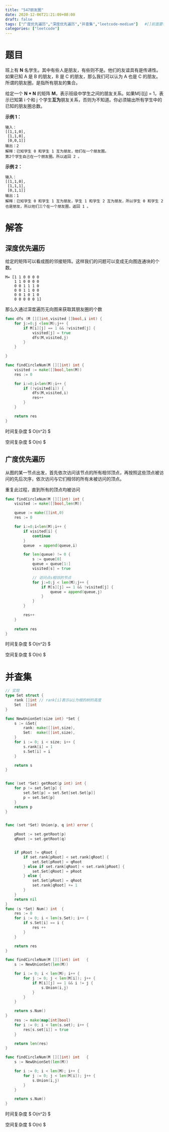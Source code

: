 ```yaml
---
title: "547朋友圈"
date: 2020-12-06T21:21:09+08:00
draft: false
tags: ["广度优先遍历","深度优先遍历","并查集","leetcode-medium"]   #[]前面要有空格
categories: ["leetcode"]
---
```


# 题目

班上有 **N** 名学生。其中有些人是朋友，有些则不是。他们的友谊具有是传递性。如果已知 A 是 B 的朋友，B 是 C 的朋友，那么我们可以认为 A 也是 C 的朋友。所谓的朋友圈，是指所有朋友的集合。

给定一个 **N \* N** 的矩阵 **M**，表示班级中学生之间的朋友关系。如果M[i][j] = 1，表示已知第 i 个和 j 个学生**互为**朋友关系，否则为不知道。你必须输出所有学生中的已知的朋友圈总数。

 

**示例 1：**

```
输入：
[[1,1,0],
 [1,1,0],
 [0,0,1]]
输出：2 
解释：已知学生 0 和学生 1 互为朋友，他们在一个朋友圈。
第2个学生自己在一个朋友圈。所以返回 2 。
```

**示例 2：**

```
输入：
[[1,1,0],
 [1,1,1],
 [0,1,1]]
输出：1
解释：已知学生 0 和学生 1 互为朋友，学生 1 和学生 2 互为朋友，所以学生 0 和学生 2 也是朋友，所以他们三个在一个朋友圈，返回 1 。
```

# 解答

## 深度优先遍历



给定的矩阵可以看成图的邻接矩阵。这样我们的问题可以变成无向图连通块的个数。

```
M= [1 1 0 0 0 0
    1 1 0 0 0 0
    0 0 1 1 1 0
    0 0 1 1 0 0
    0 0 1 0 1 0
    0 0 0 0 0 1]
```
那么久通过深度遍历无向图来获取其朋友圈的个数

```go
func dfs (M [][]int,visited []bool,i int) {
    for j:=0;j <len(M);j++ {
        if M[i][j] == 1 && !visited[j] {
            visited[j] = true 
            dfs(M,visited,j)
        }
    }

}

func findCircleNum(M [][]int) int {
    visited := make([]bool,len(M))
    res := 0

    for i:=0;i<len(M);i++ {
        if (!visited[i]) {
            dfs(M,visited,i)
            res++ 
        }
    }

    return res 
}

```

时间复杂度 $ O(n^2) $

空间复杂度 $ O(n) $



## 广度优先遍历

 从图的某一节点出发，首先依次访问该节点的所有相邻顶点，再按照这些顶点被访问的先后次序，依次访问与它们相邻的所有未被访问的顶点。

重复此过程，直到所有的顶点均被访问



```go
func findCircleNum(M [][]int) int {
	visited := make([]bool,len(M))

	queue := make([]int,0)
	res := 0

	for i:=0;i<len(M);i++ {
		if visited[i] {
			continue
		}
		queue  = append(queue,i)

		for len(queue) != 0 {
			s := queue[0]
			queue = queue[1:]
            visited[s] = true 

			// 访问点s相邻的节点
			for j:=0;j < len(M);j++ {
				if M[s][j] == 1 && !visited[j] {
					queue = append(queue,j)
				}
			}
		}

		res++
	}
	
	return res 
}
```

时间复杂度 $ O(n^2) $

空间复杂度 $ O(n) $





# 并查集

```go
// 实现
type Set struct {
	rank []int // rank[i]表示以i为根的树的高度
	Set  []int
}

func NewUnionSet(size int) *Set {
	s := &Set{
		rank: make([]int,size),
		Set:  make([]int,size),
	}
	for i := 0; i < size; i++ {
		s.rank[i] = 1
		s.Set[i] = i
	}

	return s
}


func (set *Set) getRoot(p int) int {
	for p != set.Set[p] {
		set.Set[p] = set.Set[set.Set[p]]
		p = set.Set[p]
	}
	return p
}


func (set *Set) Union(p, q int) error {

	pRoot := set.getRoot(p)
	qRoot := set.getRoot(q)


	if pRoot != qRoot {
		if set.rank[pRoot] < set.rank[qRoot] {
			set.Set[pRoot] = qRoot
		} else if set.rank[qRoot] < set.rank[pRoot] {
			set.Set[qRoot] = pRoot
		} else {
			set.Set[pRoot] = qRoot
			set.rank[qRoot] += 1
		}
	}
	return nil
}
func (s *Set) Num() int  {
	res := 0
	for i := 0; i < len(s.Set); i++ {
		if s.Set[i] == i {
			res ++
		}
	}

	return res
}

func findCircleNum(M [][]int) int   {
	s := NewUnionSet(len(M))

	for i := 0; i < len(M); i++ {
		for j := 0; j < len(M[i]); j++ {
			if M[i][j] == 1 && i != j {
				s.Union(i,j)
			}
		}
	}

	return s.Num()
}
	res := make(map[int]bool)
	for i := 0; i < len(s.set); i++ {
		res[s.set[i]] = true
	}

	return len(res)
}

func findCircleNum(M [][]int) int   {
	s := NewUnionSet(len(M))

	for i := 0; i < len(M); i++ {
		for j := 0; j < len(M[i]); j++ {
			s.Union(i,j)
		}
	}

	return s.Num()
}
```

时间复杂度 $ O(n^2)  $

空间复杂度 $ O(n) $

